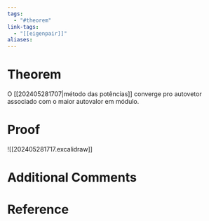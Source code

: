 ```yaml
---
tags:
  - "#theorem"
link-tags:
  - "[[eigenpair]]"
aliases:
---
```

# Theorem
O [[202405281707|método das potências]] converge pro autovetor associado com o maior autovalor em módulo.
# Proof
![[202405281717.excalidraw]]

# Additional Comments


# Reference 






